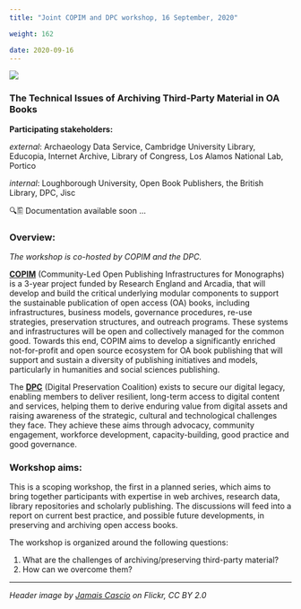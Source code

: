 ```yaml
---
title: "Joint COPIM and DPC workshop, 16 September, 2020"

weight: 162

date: 2020-09-16
---
```


![](/images/books-analogue-digital-cropped.jpg)

### The Technical Issues of Archiving Third-Party Material in OA Books

**Participating stakeholders:**

_external_: Archaeology Data Service, Cambridge University Library, Educopia, Internet Archive, Library of Congress, Los Alamos National Lab, Portico

_internal_: Loughborough University, Open Book Publishers, the British Library, DPC, Jisc

🔍🖺 Documentation available soon ...

### Overview:

*The workshop is co-hosted by COPIM and the DPC.*

**[COPIM](https://www.copim.ac.uk/)** (Community-Led Open Publishing Infrastructures for Monographs) is a 3-year project funded by Research England and Arcadia, that will develop and build the critical underlying modular components to support the sustainable publication of open access (OA) books, including infrastructures, business models, governance procedures, re-use strategies, preservation structures, and outreach programs. These systems and infrastructures will be open and collectively managed for the common good. Towards this end, COPIM aims to develop a significantly enriched not-for-profit and open source ecosystem for OA book publishing that will support and sustain a diversity of publishing initiatives and models, particularly in humanities and social sciences publishing.

The **[DPC](https://www.dpconline.org/)** (Digital Preservation Coalition) exists to secure our digital legacy, enabling members to deliver resilient, long-term access to digital content and services, helping them to derive enduring value from digital assets and raising awareness of the strategic, cultural and technological challenges they face. They achieve these aims through advocacy, community engagement, workforce development, capacity-building, good practice and good governance.

### Workshop aims:

This is a scoping workshop, the first in a planned series, which aims to bring together participants with expertise in web archives, research data, library repositories and scholarly publishing. The discussions will feed into a report on current best practice, and possible future developments, in preserving and archiving open access books.

The workshop is organized around the following questions:

1.	What are the challenges of archiving/preserving third-party material?
2.	How can we overcome them?



---

*Header image by [Jamais Cascio](https://www.flickr.com/photos/jamais_cascio/14285727754/) on Flickr, CC BY 2.0*
